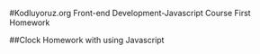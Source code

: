 #Kodluyoruz.org Front-end Development-Javascript Course First Homework

##Clock Homework with using Javascript 